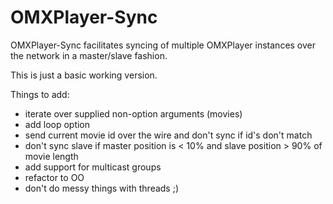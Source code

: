 OMXPlayer-Sync
==============

OMXPlayer-Sync facilitates syncing of multiple OMXPlayer 
instances over the network in a master/slave fashion.

This is just a basic working version.

Things to add:
 * iterate over supplied non-option arguments (movies)
 * add loop option
 * send current movie id over the wire and don't sync if id's don't match
 * don't sync slave if master position is < 10% and slave position > 90% of movie length
 * add support for multicast groups
 * refactor to OO
 * don't do messy things with threads ;)
